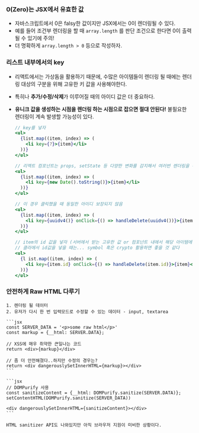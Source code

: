 ### 0(Zero)는 JSX에서 유효한 값
  - 자바스크립트에서 0은 falsy한 값이지만 JSX에서는 0이 렌더링될 수 있다.
  - 예를 들어 조건부 렌더링을 할 때 `array.length` 를 판단 조건으로 한다면 0이 출력될 수 있기에 주의!
  - 더 명확하게 `array.length > 0` 등으로 작성하자.

### 리스트 내부에서의 key
  - 리액트에서는 가상돔을 활용하기 때문에, 수많은 아이템들이 렌더링 될 때에는 렌더링 대상의 구분을 위해 고유한 키 값을 사용해야한다.
  - 특히나 **추가/수정/삭제**가 이루어질 때의 아이디 값은 더 중요하다.
  - **유니크 값을 생성하는 시점을 **렌더링** 하는 시점으로 잡으면 절대 안된다!** 불필요한 렌더링이 계속 발생할 가능성이 있다.

    ```jsx
    // key를 넣자
    <ul>
      {list.map((item, index) => (
        <li key={?}>{item}</li>
      ))}
    </ul>
    ```


    ```jsx
    // 리액트 컴포넌트는 props, setState 등 다양한 변화를 감지해서 여러번 렌더링을 하는데, 렌더링될 때마다 고유의 값을 계속해서 찍어내게 되기 때문에 좋지 않다!!
    <ul>
      {list.map((item, index) => (
        <li key={new Date().toString()}>{item}</li>
      ))}
    </ul>
    ```

    ```jsx
    // 이 경우 클릭했을 때 동일한 아이디 보장되지 않음
    <ul>
      {list.map((item, index) => (
        <li key={uuidv4()} onClick={() => handleDelete(uuidv4())}>{item}</li>
      ))}
    </ul>
    ```

    ```jsx
    // item의 id 값을 넣자 (서버에서 받는 고유한 값 or 컴포넌트 내에서 해당 아이템에 대한 id 부여)
    // 클라에서 id값을 넣을 때는... symbol 혹은 crypto 활용하면 좋을 것 같다
    <ul>
      {l ist.map((item, index) => (
        <li key={item.id} onClick={() => handleDelete(item.id)}>{item}</li>
      ))}
    </ul>
    ```

 ### 안전하게 Raw HTML 다루기
    1. 렌더링 될 데이터
    2. 유저가 다시 한 번 입력모드로 수정할 수 있는 데이터 - input, textarea

    ```jsx
    const SERVER_DATA = '<p>some raw html</p>'
    const markup = {__html: SERVER.DATA};

    // XSS에 매우 취약한 큰일나는 코드 
    return <div>{markup}</div>

    // 좀 더 안전해졌다..하지만 수정의 경우는?
    return <div dangerouslySetInnerHTML={markup}></div>
    ```
    
    ```jsx
    // DOMPurify 사용
    const sanitizeContent = {__html: DOMPurify.sanitize(SERVER.DATA)};
    setContentHTML(DOMPurify.sanitize(SERVER_DATA))

    <div dangerouslySetInnerHTML={sanitizeContent}></div>
    ```

    HTML sanitizer API도 나와있지만 아직 브라우저 지원이 미비한 상황이다.

